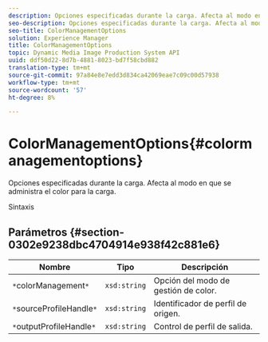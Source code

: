 ```yaml
---
description: Opciones especificadas durante la carga. Afecta al modo en que se administra el color para la carga.
seo-description: Opciones especificadas durante la carga. Afecta al modo en que se administra el color para la carga.
seo-title: ColorManagementOptions
solution: Experience Manager
title: ColorManagementOptions
topic: Dynamic Media Image Production System API
uuid: ddf50d22-8d7b-4881-8023-bd7f58cbd882
translation-type: tm+mt
source-git-commit: 97a84e8e7edd3d834ca42069eae7c09c00d57938
workflow-type: tm+mt
source-wordcount: '57'
ht-degree: 8%

---
```



# ColorManagementOptions{#colormanagementoptions}

Opciones especificadas durante la carga. Afecta al modo en que se administra el color para la carga.

Sintaxis

## Parámetros {#section-0302e9238dbc4704914e938f42c881e6}

| Nombre | Tipo | Descripción |
|---|---|---|
| `*`colorManagement`*` | `xsd:string` | Opción del modo de gestión de color. |
| `*`sourceProfileHandle`*` | `xsd:string` | Identificador de perfil de origen. |
| `*`outputProfileHandle`*` | `xsd:string` | Control de perfil de salida. |

